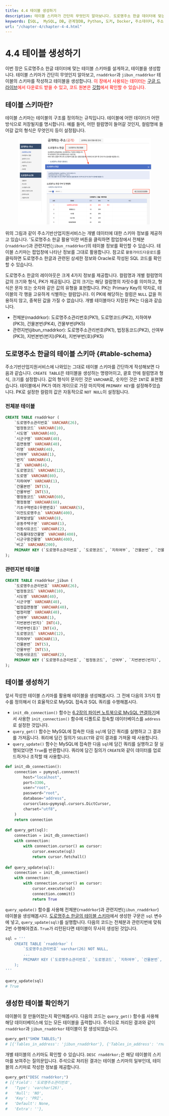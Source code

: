 ```yaml
---
title: 4.4 테이블 생성하기
description: 테이블 스키마가 간단히 무엇인지 알아보니다. 도로명주소 한글 데이터에 맞는 테이블 스키마를 설계하여 테이블을 생성합니다. 
keywords: [SQL,  MySQL, DB, 관계형DB, Python, 도커, Docker, 주소데이터, 주소, 데이터베이스, 테이블, 스키마, 주소기반산업지원서비스, 도로명주소, 관련지번]
url: "/chapter-4/chapter-4-4.html"
---
```

# 4.4 테이블 생성하기

이번 장은 도로명주소 한글 데이터에 맞는 테이블 스키마를 설게하고, 테이블을 생성합니다. 테이블 스키마가 간단히 무엇인지 알아보고, `rnaddrkor`과 `jibun_rnaddrkor` 테이블의 스키마를 작성하고 테이블을 생성합니다. <span style="color: red">이 장에서 사용되는 데이터는 [구글 드라이브](https://drive.google.com/drive/folders/1l5TRq-lcdlhWHmhAk6KFwPY7wP4BfAUL?usp=drive_link)에서 다운로드 받을 수 있고, 코드 원본은 [깃헙](https://github.com/hike-lab/address-data-guide/tree/main/code/chapter-6)에서 확인할 수 있습니다.</span>

## 테이블 스키마란?

테이블 스키마는 테이블의 구조를 정의하는 규칙입니다. 테이블에 어떤 데이터가 어떤 방식으로 저장될지를 명시합니다. 예를 들어, 어떤 컬럼명이 들어갈 것인지, 컬럼명에 들어갈 값의 형식은 무엇인지 등이 설정됩니다.

<figure class="flex flex-col items-center justify-center">
    <img src="../img/5-1-public-juso-data.png" title="juso.go.kr guide">
</figure>

위의 그림과 같이 주소기반산업지원서비스는 개별 데이터에 대한 스키마 정보를 제공하고 있습니다. '도로명주소 한글 활용'이란 버튼을 클릭하면 팝업창에서 전체분(`rnaddrkor`)과 관련지번(`jibun_rnaddrkor`)의 테이블 정보를 확인할 수 있습니다. 테이블 스키마는 팝업창에 나타난 정보를 그대로 활용합니다. 참고로 `활용가이드다운로드`를 클릭하면 도로명주소 한글과 관련된 상세한 정보와 Oracle로 작성된 SQL 코드를 확인할 수 있습니다.

도로명주소 한글의 레이아웃은 크게 4가지 정보를 제공합니다. 컬럼명과 개별 컬럼명의 값의 크기와 형식, PK가 제공됩니다. 값의 크기는 해당 컬럼명의 자릿수를 의미하고, 형식은 문자 또는 숫자와 같은 값의 유형을 표현합니다. PK는 Primary Key의 약자로, 테이블의 각 행을 고유하게 식별하는 컬럼입니다. 이 PK에 해당하는 컬럼은 `NULL` 값을 허용하지 않고, 중복된 값을 가질 수 없습니다. 개별 테이블마다 지정된 PK는 다음과 같습니다.

- 전체분(rnaddrkor): 도로명주소관리번호(PK1), 도로명코드(PK2), 지하여부(PK3), 건물본번(PK4), 건물부번(PK5)
- 관련지번(jibun_rnaddrkor): 도로명주소관리번호(PK1), 법정동코드(PK2), 산여부(PK3), 지번본번(번지)(PK4), 지번부번(호)(PK5)

## 도로명주소 한글의 테이블 스키마 {#table-schema}

주소기반산업지원서비스에 나와있는 그대로 테이블 스키마를 간단하게 작성해보면 다음과 같습니다. `CREATE TABLE`은 테이블을 생성하는 명령어이고, 괄호 안에 컬럼명과 형식, 크기를 설정합니다. 값의 형식이 문자인 것은 `VARCHAR`로, 숫자인 것은 `INT`로 표현했습니다. 테이블에서 PK가 여러 개이므로 가장 마지막에 `PRIMARY KEY`를 설정해주었습니다. PK로 설정한 컬럼의 값은 자동적으로 `NOT NULL`이 설정됩니다.

### 전체분 테이블

```sql
CREATE TABLE rnaddrkor (
    `도로명주소관리번호` VARCHAR(26),
    `법정동코드` VARCHAR(10),
    `시도명` VARCHAR(40),
    `시군구명` VARCHAR(40),
    `읍면동명` VARCHAR(40),
    `리명` VARCHAR(40),
    `산여부` VARCHAR(1),
    `번지` VARCHAR(4),
    `호` VARCHAR(4),
    `도로명코드` VARCHAR(12),
    `도로명` VARCHAR(80),
    `지하여부` VARCHAR(1),
    `건물본번` INT(5),
    `건물부번` INT(5),
    `행정동코드` VARCHAR(60),
    `행정동명` VARCHAR(60),
    `기초구역번호(우편번호)` VARCHAR(5),
    `이전도로명주소` VARCHAR(400),
    `효력발생일` VARCHAR(8),
    `공동주택구분` VARCHAR(1),
    `이동사유코드` VARCHAR(2),
    `건축물대장건물명` VARCHAR(400),
    `시군구용건물명` VARCHAR(400),
    `비고` VARCHAR(200),
    PRIMARY KEY (`도로명주소관리번호`, `도로명코드`, `지하여부`, `건물본번`, `건물부번`)
);
```

### 관련지번 테이블

```sql
CREATE TABLE rnaddrkor_jibun (
    `도로명주소관리번호` VARCHAR(26),
    `법정동코드` VARCHAR(10),
    `시도명` VARCHAR(40),
    `시군구명` VARCHAR(40),
    `법정읍면동명` VARCHAR(40),
    `법정리명` VARCHAR(40),
    `산여부` VARCHAR(1),
    `지번본번(번지)` INT(4),
    `지번부번(호)` INT(4),
    `도로명코드` VARCHAR(12),
    `지하여부` VARCHAR(1),
    `건물본번` INT(5),
    `건물부번` INT(5),
    `이동사유코드` VARCHAR(2),
    PRIMARY KEY (`도로명주소관리번호`, `법정동코드`, `산여부`, `지번본번(번지)`, `지번부번(호)`)
);
```

## 테이블 생성하기

앞서 작성한 테이블 스키마를 활용해 테이블을 생성해봅시다. 그 전에 다음의 3가지 함수를 정의해서 더 효율적으로 MySQL 접속과 SQL 쿼리를 수행해봅시다.

- `init_db_connection()` 함수는 [6.2장의 파이썬 노트북으로 MySQL 연결하기](/contents/chapter-6/chapter-6-2.html#파이썬-노트북으로-mysql-연결하기)에서 사용한 `init_connection()` 함수에 디폴트로 접속할 데이터베이스를 `address`로 설정한 것입니다.
- `query_get()` 함수는 MySQL에 접속한 다음 `sql`에 담긴 쿼리를 실행하고 그 결과를 가져옵니다. 쿼리에 담긴 질의가 `SELECT`와 같이 결과를 가져올 때 사용합니다.
- `query_update()` 함수는 MySQL에 접속한 다음 `sql`에 담긴 쿼리를 실행하고 잘 실행되었다면 `True`를 반환합니다. 쿼리에 담긴 질의가 `CREATE`와 같이 데이터를 업로드하거나 조작할 때 사용합니다.

```py
def init_db_connection():
    connection = pymysql.connect(
        host="localhost",
        port=3306,
        user="root",
        password="root",
        database="address",
        cursorclass=pymysql.cursors.DictCursor,
        charset="utf8",
    )
    return connection

def query_get(sql):
    connection = init_db_connection()
    with connection:
        with connection.cursor() as cursor:
            cursor.execute(sql)
            return cursor.fetchall()

def query_update(sql):
    connection = init_db_connection()
    with connection:
        with connection.cursor() as cursor:
            cursor.execute(sql)
            connection.commit()
            return True
```

`query_update()` 함수를 사용해 전체분(`rnaddrkor`)과 관련지번(`jibun_rnaddrkor`) 테이블을 생성해봅시다. [도로명주소 한글의 테이블 스키마](#table-schema)에서 생성한 구문은 `sql` 변수에 넣고, `query_update(sql)`를 실행합니다. 다음의 코드는 전체분과 관련지번에 맞춰 2번 수행해야겠죠. `True`가 리턴된다면 테이블이 무사히 생성된 것입니다.

```py
sql = '''
    CREATE TABLE `rnaddrkor` (
        `도로명주소관리번호` varchar(26) NOT NULL,
        ...
        PRIMARY KEY (`도로명주소관리번호`, `도로명코드`, `지하여부`, `건물본번`, `건물부번`)
    );
'''

query_update(sql)
# True
```

## 생성한 테이블 확인하기

테이블이 잘 만들어졌는지 확인해봅시다. 다음의 코드는 `query_get()` 함수를 사용해 해당 데이터베이스에 있는 모든 테이블을 출력합니다. 주석으로 처리된 결과와 같이 `rnaddrkor`과 `jibun_rnaddrkor` 테이블이 잘 생성되었습니다.

```py
query_get("SHOW TABLES;")
# [{'Tables_in_address': 'jibun_rnaddrkor'}, {'Tables_in_address': 'rnaddrkor'}]
```

개별 테이블의 스키마도 확인할 수 있습니다. `DESC rnaddrkor;`은 해당 테이블의 스키마를 보여주는 질의문입니다. 주석으로 처리된 결과는 테이블 스키마의 일부인데, 테이블의 스키마로 작성한 정보를 제공합니다.

```py
query_get("DESC rnaddrkor;")
# [{'Field': '도로명주소관리번호',
#   'Type': 'varchar(26)',
#   'Null': 'NO',
#   'Key': 'PRI',
#   'Default': None,
#   'Extra': ''},
```
